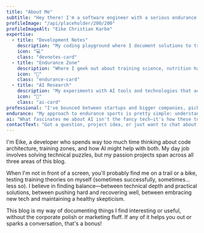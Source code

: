 ```yaml
---
title: "About Me"
subtitle: "Hey there! I'm a software engineer with a serious endurance sports habit and a healthy obsession with AI. Here's a bit more about what makes me tick."
profileImage: "/api/placeholder/200/200"
profileImageAlt: "Eike Christian Karbe"
expertise:
  - title: "Development Notes"
    description: "My coding playground where I document solutions to tricky problems and share what I've learned building stuff that works."
    icon: "💻"
    class: "devnotes-card"
  - title: "Endurance Zone"
    description: "Where I geek out about training science, nutrition hacks, and finding that perfect balance between pushing limits and not breaking yourself."
    icon: "💪"
    class: "endurance-card"
  - title: "AI Research"
    description: "My experiments with AI tools and technologies that actually solve real-world problems—minus the hype and buzzwords."
    icon: "🧠"
    class: "ai-card"
professional: "I've bounced between startups and bigger companies, picking up skills and battle scars along the way. My technical toolkit includes a bunch of programming languages and frameworks, but what I really care about is building systems that don't fall apart when things get busy."
endurance: "My approach to endurance sports is pretty simple: understand the science, test it on myself, and share what actually works. I'm not an elite athlete by any stretch, but I've logged enough miles to know what makes a difference versus what's just marketing noise."
ai: "What fascinates me about AI isn't the fancy tech—it's how these tools can solve real problems when applied thoughtfully. I try to cut through the hype and focus on practical applications that make life better or work easier."
contactText: "Got a question, project idea, or just want to chat about any of this stuff? I'm all ears! Drop me a line anytime."
---
```


I'm Eike, a developer who spends way too much time thinking about code architecture, training zones, and how AI might help with both. My day job involves solving technical puzzles, but my passion projects span across all three areas of this blog.

When I'm not in front of a screen, you'll probably find me on a trail or a bike, testing training theories on myself (sometimes successfully, sometimes... less so). I believe in finding balance—between technical depth and practical solutions, between pushing hard and recovering well, between embracing new tech and maintaining a healthy skepticism.

This blog is my way of documenting things I find interesting or useful, without the corporate polish or marketing fluff. If any of it helps you out or sparks a conversation, that's a bonus!
